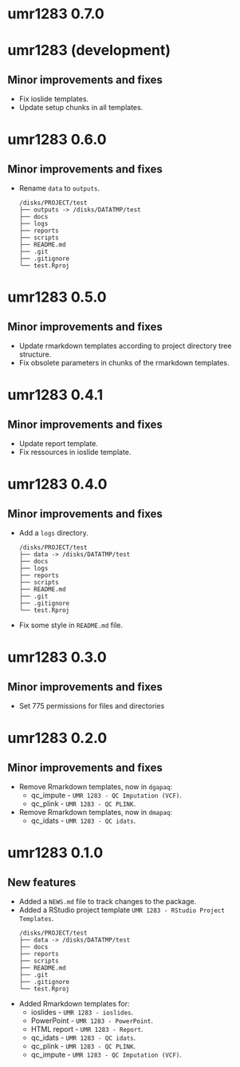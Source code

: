 # umr1283 0.7.0

# umr1283 (development)

## Minor improvements and fixes

* Fix ioslide templates.
* Update setup chunks in all templates.

# umr1283 0.6.0

## Minor improvements and fixes

* Rename `data` to `outputs`.
    ```
    /disks/PROJECT/test
    ├── outputs -> /disks/DATATMP/test
    ├── docs
    ├── logs
    ├── reports
    ├── scripts
    ├── README.md
    ├── .git
    ├── .gitignore
    └── test.Rproj
    ```

# umr1283 0.5.0

## Minor improvements and fixes

* Update rmarkdown templates according to project directory tree structure.
* Fix obsolete parameters in chunks of the rmarkdown templates.

# umr1283 0.4.1

## Minor improvements and fixes

* Update report template.
* Fix ressources in ioslide template.

# umr1283 0.4.0

## Minor improvements and fixes

* Add a `logs` directory.
    ```
    /disks/PROJECT/test
    ├── data -> /disks/DATATMP/test
    ├── docs
    ├── logs
    ├── reports
    ├── scripts
    ├── README.md
    ├── .git
    ├── .gitignore
    └── test.Rproj
    ```
* Fix some style in `README.md` file.

# umr1283 0.3.0

## Minor improvements and fixes

* Set 775 permissions for files and directories

# umr1283 0.2.0

## Minor improvements and fixes

* Remove Rmarkdown templates, now in `dgapaq`:
    - qc_impute - `UMR 1283 - QC Imputation (VCF)`.
    - qc_plink - `UMR 1283 - QC PLINK`.
* Remove Rmarkdown templates, now in `dmapaq`:
    - qc_idats - `UMR 1283 - QC idats`.

# umr1283 0.1.0

## New features

* Added a `NEWS.md` file to track changes to the package.
* Added a RStudio project template `UMR 1283 - RStudio Project Templates`.
    ```
    /disks/PROJECT/test
    ├── data -> /disks/DATATMP/test
    ├── docs
    ├── reports
    ├── scripts
    ├── README.md
    ├── .git
    ├── .gitignore
    └── test.Rproj
    ```
* Added Rmarkdown templates for:
    - ioslides - `UMR 1283 - ioslides`.
    - PowerPoint - `UMR 1283 - PowerPoint`.
    - HTML report - `UMR 1283 - Report`.
    - qc_idats - `UMR 1283 - QC idats`.
    - qc_plink - `UMR 1283 - QC PLINK`.
    - qc_impute - `UMR 1283 - QC Imputation (VCF)`.
